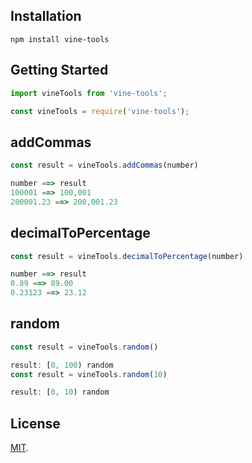 ## Installation

```
npm install vine-tools
```

## Getting Started

```js
import vineTools from 'vine-tools';

const vineTools = require('vine-tools');
```

## addCommas

```js
const result = vineTools.addCommas(number)

number ==> result
100001 ==> 100,001
200001.23 ==> 200,001.23

```

## decimalToPercentage

```js
const result = vineTools.decimalToPercentage(number)

number ==> result
0.89 ==> 89.00
0.23123 ==> 23.12

```


## random

```js
const result = vineTools.random()

result: [0, 100) random
const result = vineTools.random(10)

result: [0, 10) random
```


## License

[MIT](https://github.com/VineWeb/vine-tools).
